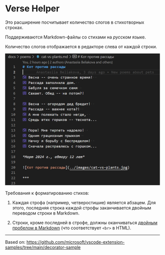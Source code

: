 # Verse Helper

Это расширение посчитывает количество слогов в стихотворных строках.

Поддерживаются Markdown-файлы со стихами на *русском* языке.

Количество слогов отображается в редакторе слева от каждой строки.

![](preview.png)

Требования к форматированию стихов:

1. Каждая строфа (например, четверостишие) является абзацем.
   Для этого, последняя строка каждой строфы заканчивается двойным переводом строки в Markdown.

2. Строки, кроме последней в строфе, должны оканчиваться [двойным пробелом в Markdown](https://spec.commonmark.org/0.30/#hard-line-breaks)
   (что соответствует `<br>` в HTML).

***

Based on: https://github.com/microsoft/vscode-extension-samples/tree/main/decorator-sample
